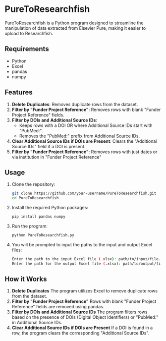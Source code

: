 # PureToResearchfish

PureToResearchfish is a Python program designed to streamline the manipulation of data extracted from Elsevier Pure, making it easier to upload to Researchfish.

## Requirements
- Python
- Excel
- pandas
- numpy

## Features
1. **Delete Duplicates**: Removes duplicate rows from the dataset.
2. **Filter by "Funder Project Reference"**: Removes rows with blank "Funder Project Reference" fields.
3. **Filter by DOIs and Additional Source IDs**:
   - Keeps rows with a DOI OR where Additional Source IDs start with "PubMed:".
   - Removes the "PubMed:" prefix from Additional Source IDs.
4. **Clear Additional Source IDs if DOIs are Present**: Clears the "Additional Source IDs" field if a DOI is present.
5. **Filter by "Funder Project Reference"**: Removes rows with just dates or via institution in "Funder Project Reference"

## Usage
1. Clone the repository:
   ```bash
   git clone https://github.com/your-username/PureToResearchfish.git
   cd PureToResearchfish
2. Install the required Python packages:
   ```bash
   pip install pandas numpy
3. Run the program:
   ```bash
   python PureToResearchfish.py
4. You will be prompted to input the paths to the input and output Excel files:
   ```bash
   Enter the path to the input Excel file (.xlsx): path/to/input/file.xlsx
   Enter the path for the output Excel file (.xlsx): path/to/output/file.xlsx

## How it Works
1. **Delete Duplicates**
   The program utilizes Excel to remove duplicate rows from the dataset.
2. **Filter by "Funder Project Reference"**
   Rows with blank "Funder Project Reference" fields are removed using pandas.
3. **Filter by DOIs and Additional Source IDs**
   The program filters rows based on the presence of DOIs (Digital Object Identifiers) or "PubMed:" in Additional Source IDs.
4. **Clear Additional Source IDs if DOIs are Present**
   If a DOI is found in a row, the program clears the corresponding "Additional Source IDs".
